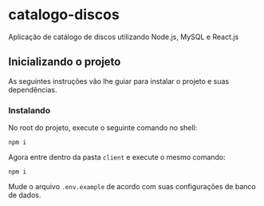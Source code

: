 # catalogo-discos
Aplicação de catálogo de discos utilizando Node.js, MySQL e React.js

## Inicializando o projeto
As seguintes instruções vão lhe guiar para instalar o projeto e suas dependências.

### Instalando
No root do projeto, execute o seguinte comando no shell:
```
npm i
```
Agora entre dentro da pasta `client` e execute o mesmo comando:
```
npm i
```

Mude o arquivo `.env.example` de acordo com suas configurações de banco de dados.

